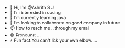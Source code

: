 - 👋 Hi, I’m @Ashrith S J
- 👀 I’m interested in coding
- 🌱 I’m currently learning java
- 💞️ I’m looking to collaborate on good company  in future
- 📫 How to reach me ...through my email
- 😄 Pronouns: ...
- ⚡ Fun fact:You can't lick your own elbow. ...

<!---
ashrithsJ/ashrithsJ is a ✨ special ✨ repository because its `README.md` (this file) appears on your GitHub profile.
You can click the Preview link to take a look at your changes.
--->
